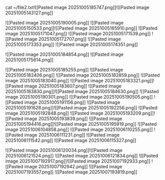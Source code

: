 cat ~/file2.txt![[Pasted image 20251005185747.png]]![[Pasted image 20251005143127.png]]

![[Pasted image 20251005190005.png]]
![[Pasted image 20251005150533.png]]![[Pasted image 20251005165910.png]]
![[Pasted image 20251005171047.png]]
![[Pasted image 20251005171539.png]]
![[Pasted image 20251005172707.png]]
![[Pasted image 20251005173353.png]]
![[Pasted image 20251005174351.png]]

![[Pasted image 20251005184854.png]]
![[Pasted image 20251005175614.png]]

![[Pasted image 20251005185255.png]]
![[Pasted image 20251005182406.png]]
![[Pasted image 20251005182859.png]]
![[Pasted image 20251005183040.png]]
![[Pasted image 20251005183321.png]]![[Pasted image 20251005183607.png]]
![[Pasted image 20251005183830.png]]![[Pasted image 20251005184630.png]]
![[Pasted image 20251005190301.png]]
![[Pasted image 20251005190505.png]]
![[Pasted image 20251005191156.png]]
![[Pasted image 20251005191628.png]]![[Pasted image 20251005192256.png]]
![[Pasted image 20251005192848.png]]
![[Pasted image 20251005193209.png]]![[Pasted image 20251005193839.png]]
![[Pasted image 20251005194416.png]]![[Pasted image 20251005195919.png]]
![[Pasted image 20251006104858.png]]
![[Pasted image 20251006110255.png]]
![[Pasted image 20251006111231.png]]
![[Pasted image 20251006111542.png]]
![[Pasted image 20251006115327.png]]

![[Pasted image 20251006120034.png]]![[Pasted image 20251006121524.png]]
![[Pasted image 20251006121834.png]]
![[Pasted image 20251007192917.png]]![[Pasted image 20251007192933.png]]
![[Pasted image 20251007192942.png]]
![[Pasted image 20251007193557.png]]
![[Pasted image 20251007193819.png]]
